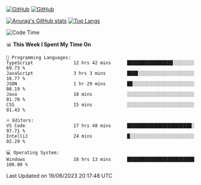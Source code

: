 [![GitHub](https://img.shields.io/github/followers/sharpxk?style=social)](https://github.com/sharpxk) [![GitHub](https://img.shields.io/github/stars/sharpxk?style=social)](https://github.com/sharpxk)

[![Anurag's GitHub stats](https://github-readme-stats-git-masterrstaa-rickstaa.vercel.app/api?username=sharpxk&hide=contribs,prs,issues&show_icons=true&theme=tokyonight)](https://github.com/anuraghazra/github-readme-stats)
[![Top Langs](https://github-readme-stats-git-masterrstaa-rickstaa.vercel.app/api/top-langs/?username=sharpxk&layout=compact&theme=tokyonight)](https://github.com/anuraghazra/github-readme-stats)

<!--START_SECTION:waka-->
![Code Time](http://img.shields.io/badge/Code%20Time-178%20hrs%2047%20mins-blue)

📊 **This Week I Spent My Time On** 

```text
💬 Programming Languages: 
TypeScript               12 hrs 42 mins      █████████████████░░░░░░░░   69.73 % 
JavaScript               3 hrs 3 mins        ████░░░░░░░░░░░░░░░░░░░░░   16.77 % 
JSON                     1 hr 29 mins        ██░░░░░░░░░░░░░░░░░░░░░░░   08.19 % 
Java                     18 mins             ░░░░░░░░░░░░░░░░░░░░░░░░░   01.70 % 
CSS                      15 mins             ░░░░░░░░░░░░░░░░░░░░░░░░░   01.43 % 

🔥 Editors: 
VS Code                  17 hrs 48 mins      ████████████████████████░   97.71 % 
IntelliJ                 24 mins             █░░░░░░░░░░░░░░░░░░░░░░░░   02.29 % 

💻 Operating System: 
Windows                  18 hrs 13 mins      █████████████████████████   100.00 % 
```


 Last Updated on 19/06/2023 20:17:48 UTC
<!--END_SECTION:waka-->
